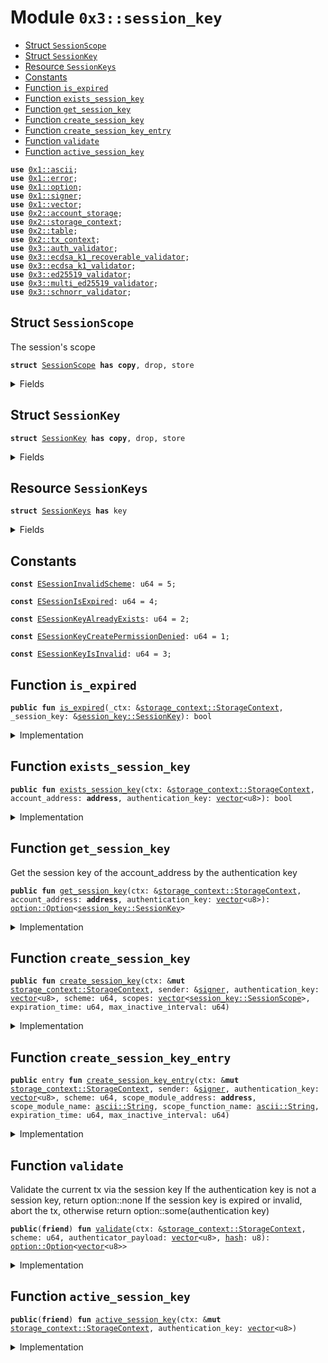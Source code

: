 
<a name="0x3_session_key"></a>

# Module `0x3::session_key`



-  [Struct `SessionScope`](#0x3_session_key_SessionScope)
-  [Struct `SessionKey`](#0x3_session_key_SessionKey)
-  [Resource `SessionKeys`](#0x3_session_key_SessionKeys)
-  [Constants](#@Constants_0)
-  [Function `is_expired`](#0x3_session_key_is_expired)
-  [Function `exists_session_key`](#0x3_session_key_exists_session_key)
-  [Function `get_session_key`](#0x3_session_key_get_session_key)
-  [Function `create_session_key`](#0x3_session_key_create_session_key)
-  [Function `create_session_key_entry`](#0x3_session_key_create_session_key_entry)
-  [Function `validate`](#0x3_session_key_validate)
-  [Function `active_session_key`](#0x3_session_key_active_session_key)


<pre><code><b>use</b> <a href="">0x1::ascii</a>;
<b>use</b> <a href="">0x1::error</a>;
<b>use</b> <a href="">0x1::option</a>;
<b>use</b> <a href="">0x1::signer</a>;
<b>use</b> <a href="">0x1::vector</a>;
<b>use</b> <a href="">0x2::account_storage</a>;
<b>use</b> <a href="">0x2::storage_context</a>;
<b>use</b> <a href="">0x2::table</a>;
<b>use</b> <a href="">0x2::tx_context</a>;
<b>use</b> <a href="auth_validator.md#0x3_auth_validator">0x3::auth_validator</a>;
<b>use</b> <a href="ecdsa_k1_recoverable_validator.md#0x3_ecdsa_k1_recoverable_validator">0x3::ecdsa_k1_recoverable_validator</a>;
<b>use</b> <a href="ecdsa_k1_validator.md#0x3_ecdsa_k1_validator">0x3::ecdsa_k1_validator</a>;
<b>use</b> <a href="ed25519_validator.md#0x3_ed25519_validator">0x3::ed25519_validator</a>;
<b>use</b> <a href="multi_ed25519_validator.md#0x3_multi_ed25519_validator">0x3::multi_ed25519_validator</a>;
<b>use</b> <a href="schnorr_validator.md#0x3_schnorr_validator">0x3::schnorr_validator</a>;
</code></pre>



<a name="0x3_session_key_SessionScope"></a>

## Struct `SessionScope`

The session's scope


<pre><code><b>struct</b> <a href="session_key.md#0x3_session_key_SessionScope">SessionScope</a> <b>has</b> <b>copy</b>, drop, store
</code></pre>



<details>
<summary>Fields</summary>


<dl>
<dt>
<code>module_address: <b>address</b></code>
</dt>
<dd>

</dd>
<dt>
<code>module_name: <a href="_String">ascii::String</a></code>
</dt>
<dd>
 The scope module name, <code>*</code> means all modules in the module address
</dd>
<dt>
<code>function_name: <a href="_String">ascii::String</a></code>
</dt>
<dd>
 The scope function name, <code>*</code> means all functions in the module
</dd>
</dl>


</details>

<a name="0x3_session_key_SessionKey"></a>

## Struct `SessionKey`



<pre><code><b>struct</b> <a href="session_key.md#0x3_session_key_SessionKey">SessionKey</a> <b>has</b> <b>copy</b>, drop, store
</code></pre>



<details>
<summary>Fields</summary>


<dl>
<dt>
<code>authentication_key: <a href="">vector</a>&lt;u8&gt;</code>
</dt>
<dd>

</dd>
<dt>
<code>scheme: u64</code>
</dt>
<dd>

</dd>
<dt>
<code>scopes: <a href="">vector</a>&lt;<a href="session_key.md#0x3_session_key_SessionScope">session_key::SessionScope</a>&gt;</code>
</dt>
<dd>

</dd>
<dt>
<code>expiration_time: u64</code>
</dt>
<dd>
 The session key's expiration time period, in seconds, 0 means never expired
</dd>
<dt>
<code>last_active_time: u64</code>
</dt>
<dd>
 The session key's last active time
</dd>
<dt>
<code>max_inactive_interval: u64</code>
</dt>
<dd>
 The session key's max inactive time period, in seconds
</dd>
</dl>


</details>

<a name="0x3_session_key_SessionKeys"></a>

## Resource `SessionKeys`



<pre><code><b>struct</b> <a href="session_key.md#0x3_session_key_SessionKeys">SessionKeys</a> <b>has</b> key
</code></pre>



<details>
<summary>Fields</summary>


<dl>
<dt>
<code>keys: <a href="_Table">table::Table</a>&lt;<a href="">vector</a>&lt;u8&gt;, <a href="session_key.md#0x3_session_key_SessionKey">session_key::SessionKey</a>&gt;</code>
</dt>
<dd>

</dd>
</dl>


</details>

<a name="@Constants_0"></a>

## Constants


<a name="0x3_session_key_ESessionInvalidScheme"></a>



<pre><code><b>const</b> <a href="session_key.md#0x3_session_key_ESessionInvalidScheme">ESessionInvalidScheme</a>: u64 = 5;
</code></pre>



<a name="0x3_session_key_ESessionIsExpired"></a>



<pre><code><b>const</b> <a href="session_key.md#0x3_session_key_ESessionIsExpired">ESessionIsExpired</a>: u64 = 4;
</code></pre>



<a name="0x3_session_key_ESessionKeyAlreadyExists"></a>



<pre><code><b>const</b> <a href="session_key.md#0x3_session_key_ESessionKeyAlreadyExists">ESessionKeyAlreadyExists</a>: u64 = 2;
</code></pre>



<a name="0x3_session_key_ESessionKeyCreatePermissionDenied"></a>



<pre><code><b>const</b> <a href="session_key.md#0x3_session_key_ESessionKeyCreatePermissionDenied">ESessionKeyCreatePermissionDenied</a>: u64 = 1;
</code></pre>



<a name="0x3_session_key_ESessionKeyIsInvalid"></a>



<pre><code><b>const</b> <a href="session_key.md#0x3_session_key_ESessionKeyIsInvalid">ESessionKeyIsInvalid</a>: u64 = 3;
</code></pre>



<a name="0x3_session_key_is_expired"></a>

## Function `is_expired`



<pre><code><b>public</b> <b>fun</b> <a href="session_key.md#0x3_session_key_is_expired">is_expired</a>(_ctx: &<a href="_StorageContext">storage_context::StorageContext</a>, _session_key: &<a href="session_key.md#0x3_session_key_SessionKey">session_key::SessionKey</a>): bool
</code></pre>



<details>
<summary>Implementation</summary>


<pre><code><b>public</b> <b>fun</b> <a href="session_key.md#0x3_session_key_is_expired">is_expired</a>(_ctx: &StorageContext, _session_key: &<a href="session_key.md#0x3_session_key_SessionKey">SessionKey</a>) : bool {
    //TODO check the session key is expired or not after the timestamp is supported
    <b>return</b> <b>false</b>
}
</code></pre>



</details>

<a name="0x3_session_key_exists_session_key"></a>

## Function `exists_session_key`



<pre><code><b>public</b> <b>fun</b> <a href="session_key.md#0x3_session_key_exists_session_key">exists_session_key</a>(ctx: &<a href="_StorageContext">storage_context::StorageContext</a>, account_address: <b>address</b>, authentication_key: <a href="">vector</a>&lt;u8&gt;): bool
</code></pre>



<details>
<summary>Implementation</summary>


<pre><code><b>public</b> <b>fun</b> <a href="session_key.md#0x3_session_key_exists_session_key">exists_session_key</a>(ctx: &StorageContext, account_address: <b>address</b>, authentication_key: <a href="">vector</a>&lt;u8&gt;) : bool {
    <a href="_is_some">option::is_some</a>(&<a href="session_key.md#0x3_session_key_get_session_key">get_session_key</a>(ctx, account_address, authentication_key))
}
</code></pre>



</details>

<a name="0x3_session_key_get_session_key"></a>

## Function `get_session_key`

Get the session key of the account_address by the authentication key


<pre><code><b>public</b> <b>fun</b> <a href="session_key.md#0x3_session_key_get_session_key">get_session_key</a>(ctx: &<a href="_StorageContext">storage_context::StorageContext</a>, account_address: <b>address</b>, authentication_key: <a href="">vector</a>&lt;u8&gt;): <a href="_Option">option::Option</a>&lt;<a href="session_key.md#0x3_session_key_SessionKey">session_key::SessionKey</a>&gt;
</code></pre>



<details>
<summary>Implementation</summary>


<pre><code><b>public</b> <b>fun</b> <a href="session_key.md#0x3_session_key_get_session_key">get_session_key</a>(ctx: &StorageContext, account_address: <b>address</b>, authentication_key: <a href="">vector</a>&lt;u8&gt;) : Option&lt;<a href="session_key.md#0x3_session_key_SessionKey">SessionKey</a>&gt; {
    <b>if</b> (!<a href="_global_exists">account_storage::global_exists</a>&lt;<a href="session_key.md#0x3_session_key_SessionKeys">SessionKeys</a>&gt;(ctx, account_address)){
        <b>return</b> <a href="_none">option::none</a>()
    };
    <b>let</b> session_keys = <a href="_global_borrow">account_storage::global_borrow</a>&lt;<a href="session_key.md#0x3_session_key_SessionKeys">SessionKeys</a>&gt;(ctx, account_address);
    <b>if</b> (!<a href="_contains">table::contains</a>(&session_keys.keys, authentication_key)){
        <b>return</b> <a href="_none">option::none</a>()
    }<b>else</b>{
        <a href="_some">option::some</a>(*<a href="_borrow">table::borrow</a>(&session_keys.keys, authentication_key))
    }
}
</code></pre>



</details>

<a name="0x3_session_key_create_session_key"></a>

## Function `create_session_key`



<pre><code><b>public</b> <b>fun</b> <a href="session_key.md#0x3_session_key_create_session_key">create_session_key</a>(ctx: &<b>mut</b> <a href="_StorageContext">storage_context::StorageContext</a>, sender: &<a href="">signer</a>, authentication_key: <a href="">vector</a>&lt;u8&gt;, scheme: u64, scopes: <a href="">vector</a>&lt;<a href="session_key.md#0x3_session_key_SessionScope">session_key::SessionScope</a>&gt;, expiration_time: u64, max_inactive_interval: u64)
</code></pre>



<details>
<summary>Implementation</summary>


<pre><code><b>public</b> <b>fun</b> <a href="session_key.md#0x3_session_key_create_session_key">create_session_key</a>(ctx: &<b>mut</b> StorageContext, sender: &<a href="">signer</a>, authentication_key: <a href="">vector</a>&lt;u8&gt;, scheme: u64, scopes: <a href="">vector</a>&lt;<a href="session_key.md#0x3_session_key_SessionScope">SessionScope</a>&gt;, expiration_time: u64, max_inactive_interval: u64) {
    //Can not create new session key by the other session key
    <b>assert</b>!(!<a href="auth_validator.md#0x3_auth_validator_is_validate_via_session_key">auth_validator::is_validate_via_session_key</a>(ctx), <a href="_permission_denied">error::permission_denied</a>(<a href="session_key.md#0x3_session_key_ESessionKeyCreatePermissionDenied">ESessionKeyCreatePermissionDenied</a>));
    <b>let</b> sender_addr = <a href="_address_of">signer::address_of</a>(sender);
    <b>assert</b>!(!<a href="session_key.md#0x3_session_key_exists_session_key">exists_session_key</a>(ctx, sender_addr, authentication_key), <a href="_already_exists">error::already_exists</a>(<a href="session_key.md#0x3_session_key_ESessionKeyAlreadyExists">ESessionKeyAlreadyExists</a>));

    <b>let</b> <a href="session_key.md#0x3_session_key">session_key</a> = <a href="session_key.md#0x3_session_key_SessionKey">SessionKey</a> {
        authentication_key: authentication_key,
        scheme: scheme,
        scopes: scopes,
        expiration_time: expiration_time,
        //TODO set the last active time <b>to</b> now
        last_active_time: 0,
        max_inactive_interval: max_inactive_interval,
    };
    <b>if</b> (!<a href="_global_exists">account_storage::global_exists</a>&lt;<a href="session_key.md#0x3_session_key_SessionKeys">SessionKeys</a>&gt;(ctx, sender_addr)){
        <b>let</b> keys = <a href="_new">table::new</a>&lt;<a href="">vector</a>&lt;u8&gt;, <a href="session_key.md#0x3_session_key_SessionKey">SessionKey</a>&gt;(<a href="_tx_context_mut">storage_context::tx_context_mut</a>(ctx));
        <a href="_global_move_to">account_storage::global_move_to</a>&lt;<a href="session_key.md#0x3_session_key_SessionKeys">SessionKeys</a>&gt;(ctx, sender, <a href="session_key.md#0x3_session_key_SessionKeys">SessionKeys</a>{keys});
    };

    <b>let</b> session_keys = <a href="_global_borrow_mut">account_storage::global_borrow_mut</a>&lt;<a href="session_key.md#0x3_session_key_SessionKeys">SessionKeys</a>&gt;(ctx, sender_addr);
    <a href="_add">table::add</a>(&<b>mut</b> session_keys.keys, authentication_key, <a href="session_key.md#0x3_session_key">session_key</a>);
}
</code></pre>



</details>

<a name="0x3_session_key_create_session_key_entry"></a>

## Function `create_session_key_entry`



<pre><code><b>public</b> entry <b>fun</b> <a href="session_key.md#0x3_session_key_create_session_key_entry">create_session_key_entry</a>(ctx: &<b>mut</b> <a href="_StorageContext">storage_context::StorageContext</a>, sender: &<a href="">signer</a>, authentication_key: <a href="">vector</a>&lt;u8&gt;, scheme: u64, scope_module_address: <b>address</b>, scope_module_name: <a href="_String">ascii::String</a>, scope_function_name: <a href="_String">ascii::String</a>, expiration_time: u64, max_inactive_interval: u64)
</code></pre>



<details>
<summary>Implementation</summary>


<pre><code><b>public</b> entry <b>fun</b> <a href="session_key.md#0x3_session_key_create_session_key_entry">create_session_key_entry</a>(ctx: &<b>mut</b> StorageContext, sender: &<a href="">signer</a>, authentication_key: <a href="">vector</a>&lt;u8&gt;, scheme: u64, scope_module_address: <b>address</b>, scope_module_name: std::ascii::String, scope_function_name: std::ascii::String,expiration_time: u64, max_inactive_interval: u64) {
    <a href="session_key.md#0x3_session_key_create_session_key">create_session_key</a>(ctx, sender, authentication_key, scheme, <a href="_singleton">vector::singleton</a>(<a href="session_key.md#0x3_session_key_SessionScope">SessionScope</a>{
        module_address: scope_module_address,
        module_name: scope_module_name,
        function_name: scope_function_name,
    }), expiration_time, max_inactive_interval);
}
</code></pre>



</details>

<a name="0x3_session_key_validate"></a>

## Function `validate`

Validate the current tx via the session key
If the authentication key is not a session key, return option::none
If the session key is expired or invalid, abort the tx, otherwise return option::some(authentication key)


<pre><code><b>public</b>(<b>friend</b>) <b>fun</b> <a href="session_key.md#0x3_session_key_validate">validate</a>(ctx: &<a href="_StorageContext">storage_context::StorageContext</a>, scheme: u64, authenticator_payload: <a href="">vector</a>&lt;u8&gt;, <a href="../doc/hash.md#0x1_hash">hash</a>: u8): <a href="_Option">option::Option</a>&lt;<a href="">vector</a>&lt;u8&gt;&gt;
</code></pre>



<details>
<summary>Implementation</summary>


<pre><code><b>public</b>(<b>friend</b>) <b>fun</b> <a href="session_key.md#0x3_session_key_validate">validate</a>(ctx: &StorageContext, scheme: u64, authenticator_payload: <a href="">vector</a>&lt;u8&gt;, <a href="../doc/hash.md#0x1_hash">hash</a>: u8) : Option&lt;<a href="">vector</a>&lt;u8&gt;&gt; {
    <b>let</b> sender_addr = <a href="_sender">storage_context::sender</a>(ctx);
    <b>if</b> (!<a href="_global_exists">account_storage::global_exists</a>&lt;<a href="session_key.md#0x3_session_key_SessionKeys">SessionKeys</a>&gt;(ctx, sender_addr)){
        <b>return</b> <a href="_none">option::none</a>()
    };
    <b>let</b> auth_key = <b>if</b>(scheme == <a href="ed25519_validator.md#0x3_ed25519_validator_scheme">ed25519_validator::scheme</a>()){
        <a href="ed25519_validator.md#0x3_ed25519_validator_get_authentication_key_from_payload">ed25519_validator::get_authentication_key_from_payload</a>(&authenticator_payload)
    } <b>else</b> <b>if</b> (scheme == <a href="multi_ed25519_validator.md#0x3_multi_ed25519_validator_scheme">multi_ed25519_validator::scheme</a>()) {
        // TODO support MultiEd25519Validator scheme
        <b>return</b> <a href="_none">option::none</a>()
    } <b>else</b> <b>if</b> (scheme == <a href="ecdsa_k1_validator.md#0x3_ecdsa_k1_validator_scheme">ecdsa_k1_validator::scheme</a>()) {
        <a href="ecdsa_k1_validator.md#0x3_ecdsa_k1_validator_get_authentication_key_from_payload">ecdsa_k1_validator::get_authentication_key_from_payload</a>(&authenticator_payload)
    } <b>else</b> <b>if</b> (scheme == <a href="ecdsa_k1_recoverable_validator.md#0x3_ecdsa_k1_recoverable_validator_scheme">ecdsa_k1_recoverable_validator::scheme</a>()) {
        <a href="ecdsa_k1_recoverable_validator.md#0x3_ecdsa_k1_recoverable_validator_get_authentication_key_from_payload">ecdsa_k1_recoverable_validator::get_authentication_key_from_payload</a>(&authenticator_payload)
    } <b>else</b> <b>if</b> (scheme == <a href="schnorr_validator.md#0x3_schnorr_validator_scheme">schnorr_validator::scheme</a>()) {
        <a href="schnorr_validator.md#0x3_schnorr_validator_get_authentication_key_from_payload">schnorr_validator::get_authentication_key_from_payload</a>(&authenticator_payload)
    } <b>else</b>{
        <b>return</b> <a href="_none">option::none</a>()
    };

    <b>let</b> session_key_option = <a href="session_key.md#0x3_session_key_get_session_key">get_session_key</a>(ctx, sender_addr, auth_key);
    <b>if</b> (<a href="_is_none">option::is_none</a>(&session_key_option)){
        <b>return</b> <a href="_none">option::none</a>()
    };
    <b>let</b> <a href="session_key.md#0x3_session_key">session_key</a> = <a href="_extract">option::extract</a>(&<b>mut</b> session_key_option);
    <b>assert</b>!(!<a href="session_key.md#0x3_session_key_is_expired">is_expired</a>(ctx, &<a href="session_key.md#0x3_session_key">session_key</a>), <a href="_permission_denied">error::permission_denied</a>(<a href="session_key.md#0x3_session_key_ESessionIsExpired">ESessionIsExpired</a>));
    <b>assert</b>!(<a href="session_key.md#0x3_session_key">session_key</a>.scheme == scheme, <a href="_invalid_argument">error::invalid_argument</a>(<a href="session_key.md#0x3_session_key_ESessionKeyIsInvalid">ESessionKeyIsInvalid</a>));
    //TODO validate session scopes

    <b>if</b>(scheme == <a href="ed25519_validator.md#0x3_ed25519_validator_scheme">ed25519_validator::scheme</a>()){
        <a href="ed25519_validator.md#0x3_ed25519_validator_validate_signature">ed25519_validator::validate_signature</a>(&authenticator_payload, &<a href="_tx_hash">storage_context::tx_hash</a>(ctx));
    } <b>else</b> <b>if</b> (scheme == <a href="multi_ed25519_validator.md#0x3_multi_ed25519_validator_scheme">multi_ed25519_validator::scheme</a>()) {
        // TODO support <a href="multi_ed25519_validator.md#0x3_multi_ed25519_validator">multi_ed25519_validator</a>
        <b>abort</b> 1001
    } <b>else</b> <b>if</b> (scheme == <a href="ecdsa_k1_validator.md#0x3_ecdsa_k1_validator_scheme">ecdsa_k1_validator::scheme</a>()) {
        <a href="ecdsa_k1_validator.md#0x3_ecdsa_k1_validator_validate_signature">ecdsa_k1_validator::validate_signature</a>(&authenticator_payload, &<a href="_tx_hash">storage_context::tx_hash</a>(ctx), <a href="../doc/hash.md#0x1_hash">hash</a>);
    } <b>else</b> <b>if</b> (scheme == <a href="ecdsa_k1_recoverable_validator.md#0x3_ecdsa_k1_recoverable_validator_scheme">ecdsa_k1_recoverable_validator::scheme</a>()) {
        <a href="ecdsa_k1_recoverable_validator.md#0x3_ecdsa_k1_recoverable_validator_validate_signature">ecdsa_k1_recoverable_validator::validate_signature</a>(&authenticator_payload, &<a href="_tx_hash">storage_context::tx_hash</a>(ctx), <a href="../doc/hash.md#0x1_hash">hash</a>);
    } <b>else</b> <b>if</b> (scheme == <a href="schnorr_validator.md#0x3_schnorr_validator_scheme">schnorr_validator::scheme</a>()) {
        <a href="schnorr_validator.md#0x3_schnorr_validator_validate_signature">schnorr_validator::validate_signature</a>(&authenticator_payload, &<a href="_tx_hash">storage_context::tx_hash</a>(ctx), <a href="../doc/hash.md#0x1_hash">hash</a>);
    } <b>else</b> {
        <b>abort</b> <a href="session_key.md#0x3_session_key_ESessionInvalidScheme">ESessionInvalidScheme</a>
    };
    <a href="_some">option::some</a>(auth_key)
}
</code></pre>



</details>

<a name="0x3_session_key_active_session_key"></a>

## Function `active_session_key`



<pre><code><b>public</b>(<b>friend</b>) <b>fun</b> <a href="session_key.md#0x3_session_key_active_session_key">active_session_key</a>(ctx: &<b>mut</b> <a href="_StorageContext">storage_context::StorageContext</a>, authentication_key: <a href="">vector</a>&lt;u8&gt;)
</code></pre>



<details>
<summary>Implementation</summary>


<pre><code><b>public</b>(<b>friend</b>) <b>fun</b> <a href="session_key.md#0x3_session_key_active_session_key">active_session_key</a>(ctx: &<b>mut</b> StorageContext, authentication_key: <a href="">vector</a>&lt;u8&gt;) {
    <b>let</b> sender_addr = <a href="_sender">storage_context::sender</a>(ctx);
    <b>assert</b>!(<a href="_global_exists">account_storage::global_exists</a>&lt;<a href="session_key.md#0x3_session_key_SessionKeys">SessionKeys</a>&gt;(ctx, sender_addr), <a href="_not_found">error::not_found</a>(<a href="session_key.md#0x3_session_key_ESessionKeyIsInvalid">ESessionKeyIsInvalid</a>));
    <b>let</b> session_keys = <a href="_global_borrow_mut">account_storage::global_borrow_mut</a>&lt;<a href="session_key.md#0x3_session_key_SessionKeys">SessionKeys</a>&gt;(ctx, sender_addr);
    <b>assert</b>!(<a href="_contains">table::contains</a>(&session_keys.keys, authentication_key), <a href="_not_found">error::not_found</a>(<a href="session_key.md#0x3_session_key_ESessionKeyIsInvalid">ESessionKeyIsInvalid</a>));
    <b>let</b> <a href="session_key.md#0x3_session_key">session_key</a> = <a href="_borrow_mut">table::borrow_mut</a>(&<b>mut</b> session_keys.keys, authentication_key);
    //TODO set the last active time <b>to</b> now when the timestamp is supported
    <a href="session_key.md#0x3_session_key">session_key</a>.last_active_time = <a href="session_key.md#0x3_session_key">session_key</a>.last_active_time + 1;
}
</code></pre>



</details>
